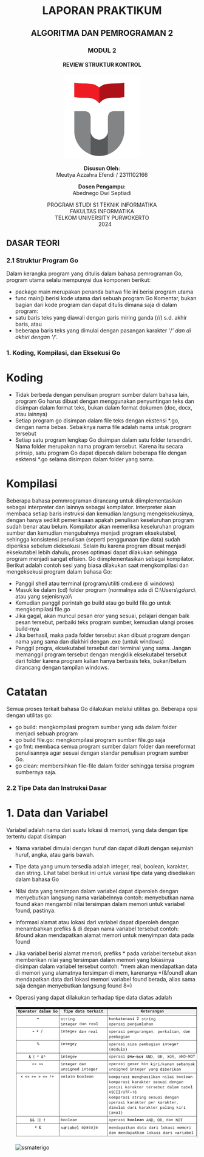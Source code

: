 <h1 align="center">LAPORAN PRAKTIKUM</h1>
<h2 align="center">ALGORITMA DAN PEMROGRAMAN 2</h2>

<h3 align="center">MODUL 2</h3>
<h4 align="center">REVIEW STRUKTUR KONTROL</h4>

<p align="center">
  <img src="telkomuniv.png" alt="Logo Telkom University" width="200">
</p>
<p align="center">
    <strong>Disusun Oleh:</strong><br>
    Meutya Azzahra Efendi / 2311102166<br>
</p>

<p align="center">
    <strong>Dosen Pengampu:</strong><br>
    Abednego Dwi Septiadi
</p>

<p align="center">
    PROGRAM STUDI S1 TEKNIK INFORMATIKA<br>
    FAKULTAS INFORMATIKA<br>
    TELKOM UNIVERSITY PURWOKERTO<br>
    2024
</p>


## DASAR TEORI

### 2.1 Struktur Program Go
Dalam kerangka program yang ditulis dalam bahasa pemrograman Go, program utama selalu mempunyai dua komponen berikut:

- package main merupakan penanda bahwa file ini berisi program utama
- func main() berisi kode utama dari sebuah program Go
Komentar, bukan bagian dari kode program  dan dapat ditulis dimana saja di dalam program:
- satu baris teks yang diawali dengan garis miring ganda (//) s.d. akhir baris, atau
- beberapa baris teks yang dimulai dengan pasangan karakter '/*' dan di akhiri dengan '*/'.

### 1. Koding, Kompilasi, dan Eksekusi Go
# Koding
- Tidak berbeda dengan penulisan program sumber dalam bahasa lain, program Go harus dibuat dengan menggunakan penyuntingan teks dan disimpan dalam format teks, bukan dalam format dokumen (doc, docx, atau lainnya)
- Setiap program go disimpan dalam file teks dengan ekstensi *.go, dengan nama bebas. Sebaiknya nama file adalah nama untuk program tersebut
- Setiap satu program lengkap Go disimpan dalam satu folder tersendiri. Nama folder merupakan nama program tersebut. Karena itu secara prinsip, satu program Go dapat dipecah dalam beberapa file dengan esktensi *.go selama disimpan dalam folder yang sama.
# Kompilasi
Beberapa bahasa pemmrograman dirancang untuk diimplementasikan sebagai interpreter dan lainnya sebagai kompilator. Interpreter akan membaca setiap baris instruksi dan kemudian langsung mengeksekusinya, dengan hanya sedikit pemeriksaan apakah penulisan keseluruhan program sudah benar atau belum. Kompilator akan memeriksa keseluruhan program sumber dan kemudian mengubahnya menjadi program eksekutabel, sehingga konsistensi penulisan (seperti penggunaan tipe data) sudah diperiksa sebelum dieksekusi. Selain itu karena program dibuat menjadi eksekutabel lebih dahulu, proses optimasi dapat dilakukan sehingga program menjadi sangat efisien.
Go diimplementasikan sebagai kompilator. Berikut adalah contoh sesi yang biasa dilakukan saat mengkompilasi dan mengeksekusi program dalam bahasa Go:

- Panggil shell atau terminal (program/utiliti cmd.exe di windows)
- Masuk ke dalam (cd) folder program (normalnya ada di C:\Users\go\src\ atau yang sejenisnya)\
- Kemudian panggil perintah go build atau go build file.go untuk mengkompilasi file.go
- Jika gagal, akan muncul pesan eror yang sesuai, pelajari dengan baik pesan tersebut, perbaiki teks program sumber, kemudian ulangi proses build-nya
- Jika berhasil, maka pada folder tersebut akan dibuat program dengan nama yang sama dan diakhiri dengan .exe (untuk windows)
- Panggil progra, eksekutabel tersebut dari terminal yang sama. Jangan memanggil program tersebut dengan mengklik eksekutabel tersebut dari folder karena program kalian hanya berbasis teks, bukan/belum dirancang dengan tampilan windows.

# Catatan
Semua proses terkait bahasa Go dilakukan melalui utilitas go. Beberapa opsi dengan utilitas go:

- go build: mengkompilasi program sumber yang ada dalam folder menjadi sebuah program
- go build file.go: mengkompilasi program sumber file.go saja
- go fmt: membaca semua program sumber dalam folder dan mereformat penulisannya agar sesuai dengan standar penulisan program sumber Go.
- go clean: membersihkan file-file dalam folder sehingga tersisa program sumbernya saja.

### 2.2 Tipe Data dan Instruksi Dasar
# 1. Data dan Variabel
Variabel adalah nama dari suatu lokasi di memori, yang data dengan tipe tertentu dapat disimpan

- Nama variabel dimulai dengan huruf dan dapat diikuti dengan sejumlah huruf, angka, atau garis bawah.
- Tipe data yang umum tersedia adalah integer, real, boolean, karakter, dan string. Lihat tabel berikut ini untuk variasi tipe data yang disediakan dalam bahasa Go
- Nilai data yang tersimpan dalam variabel dapat diperoleh dengan menyebutkan langsung nama variabelnnya
contoh: menyebutkan nama found akan mengambil nilai tersimpan dalam memori untuk variabel found, pastinya.
- Informasi alamat atau lokasi dari variabel dapat diperoleh dengan menambahkan prefiks & di depan nama variabel tersebut
contoh: &found akan mendapatkan alamat memori untuk menyimpan data pada found
- Jika variabel berisi alamat memori, prefiks * pada variabel tersebut akan memberikan nilai yang tersimpan dalam memori yang lokasinya disimpan dalam variabel tersebut
contoh: *mem akan mendapatkan data di memori yang alamatnya tersimpan di mem, karenanya *(&found) akan mendapatkan data dari lokasi memori variabel found berada, alias sama saja dengan menyebutkan langsung found 8=)
- Operasi yang dapat dilakukan terhadap tipe data diatas adalah

  <p align="center">
  <img src="ssmaterigo.png".width="200">
  </p>
  <img width="318" alt="ssmaterigo" src="https://github.com/user-attachments/assets/e8aaa0ee-e126-4a17-8b90-85c978cf2ff9">

